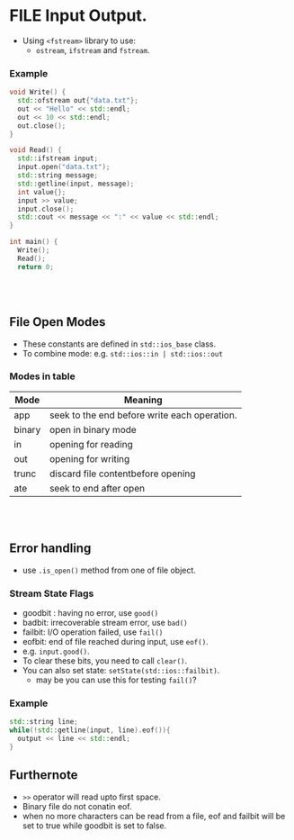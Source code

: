 # FILE Input Output.

- Using `<fstream>` library to use:
  - `ostream`, `ifstream` and `fstream`.

### Example
```cpp
void Write() {
  std::ofstream out{"data.txt"};
  out << "Hello" << std::endl;
  out << 10 << std::endl;
  out.close();
}

void Read() {
  std::ifstream input;
  input.open("data.txt");
  std::string message;
  std::getline(input, message);
  int value{};
  input >> value;
  input.close();
  std::cout << message << ":" << value << std::endl;
}

int main() {
  Write();
  Read();
  return 0;
```
<br />
<br />

## File Open Modes
- These constants are defined in `std::ios_base` class.
- To combine mode: e.g. `std::ios::in | std::ios::out`

### Modes in table
| Mode   | Meaning                                      |
| ---    | ---                                          |
| app    | seek to the end before write each operation. |
| binary | open in binary mode                          |
| in     | opening for reading                          |
| out    | opening for writing                          |
| trunc  | discard file contentbefore opening           |
| ate    | seek to end after open                       |

<br />
<br />

## Error handling
- use `.is_open()` method from one of file object.

### Stream State Flags
- goodbit : having no error, use `good()`
- badbit: irrecoverable stream error, use `bad()`
- failbit: I/O operation failed, use `fail()`
- eofbit: end of file reached during input, use `eof()`.
- e.g. `input.good()`.
- To clear these bits, you need to call `clear()`.
- You can also set state: `setState(std::ios::failbit)`.
  - may be you can use this for testing `fail()`?

### Example
```cpp
std::string line;
while(!std::getline(input, line).eof()){
  output << line << std::endl;
}
```

## Furthernote
- `>>` operator will read upto first space.
- Binary file do not conatin eof.
- when no more characters can be read from a file, eof and failbit will be
  set to true while goodbit is set to false.